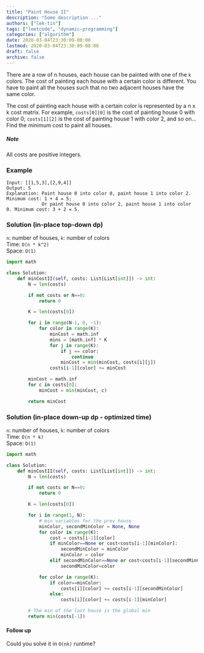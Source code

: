 ```yaml
---
title: "Paint House II"
description: "Some description ..."
authors: ["lek-tin"]
tags: ["leetcode", "dynamic-programming"]
categories: ["algorithm"]
date: 2020-03-04T23:30:09-08:00
lastmod: 2020-03-04T23:30:09-08:00
draft: false
archive: false
---
```

There are a row of n houses, each house can be painted with one of the `k` colors. The cost of painting each house with a certain color is different. You have to paint all the houses such that no two adjacent houses have the same color.  

The cost of painting each house with a certain color is represented by a n x k cost matrix. For example, `costs[0][0]` is the cost of painting house 0 with color 0; `costs[1][2]` is the cost of painting house 1 with color 2, and so on... Find the minimum cost to paint all houses.  

##### Note

All costs are positive integers.

### Example

```
Input: [[1,5,3],[2,9,4]]
Output: 5
Explanation: Paint house 0 into color 0, paint house 1 into color 2. Minimum cost: 1 + 4 = 5; 
             Or paint house 0 into color 2, paint house 1 into color 0. Minimum cost: 3 + 2 = 5. 
```

### Solution (in-place top-down dp)

`n`: number of houses, `k`: number of colors  
Time: `O(n * k^2)`  
Space: `O(1)`  
```python
import math

class Solution:
    def minCostII(self, costs: List[List[int]]) -> int:
        N = len(costs)

        if not costs or N==0:
            return 0

        K = len(costs[0])

        for i in range(N-1, 0, -1):
            for color in range(K):
                minCost = math.inf
                mins = [math.inf] * K
                for j in range(K):
                    if j == color:
                        continue
                    minCost = min(minCost, costs[i][j])
                costs[i-1][color] += minCost

        minCost = math.inf
        for c in costs[0]:
            minCost = min(minCost, c)

        return minCost
```

### Solution (in-place down-up dp - optimized time)

`n`: number of houses, `k`: number of colors  
Time: `O(n * k)`  
Space: `O(1)`  
```python
import math

class Solution:
    def minCostII(self, costs: List[List[int]]) -> int:
        N = len(costs)

        if not costs or N==0:
            return 0

        K = len(costs[0])

        for i in range(1, N):
            # min variables for the prev house
            minColor, secondMinColor = None, None
            for color in range(K):
                cost = costs[i-1][color]
                if minColor==None or cost<costs[i-1][minColor]:
                    secondMinColor = minColor
                    minColor = color
                elif secondMinColor==None or cost<costs[i-1][secondMinColor]:
                    secondMinColor=color

            for color in range(K):
                if color==minColor:
                    costs[i][color] += costs[i-1][secondMinColor]
                else:
                    costs[i][color] += costs[i-1][minColor]

        # The min of the last house is the global min
        return min(costs[-1])
```

#### Follow up

Could you solve it in `O(nk)` runtime?